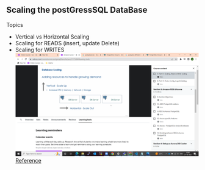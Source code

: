 ## Scaling the postGressSQL DataBase
Topics
- Vertical vs Horizontal Scaling 
- Scaling for READS (insert, update Delete)
- Scaling for WRITES
![](2022-10-27-10-44-16.png)
[Reference](https://www.udemy.com/course/aurora-postgresql/learn/lecture/31173404#learning-tools)